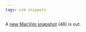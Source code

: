 ```yaml
---
tags: vim snippets
---
```


A [new MacVim snapshot](http://groups.google.com/group/vim_mac/browse_thread/thread/5044b070a7184525) (46) is out.
